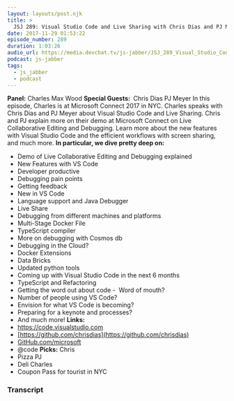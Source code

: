```yaml
---
layout: layouts/post.njk
title: >
  JSJ 289: Visual Studio Code and Live Sharing with Chris Dias and PJ Meyer LIVE at Microsoft Connect 2017
date: 2017-11-29 01:53:22
episode_number: 289
duration: 1:03:26
audio_url: https://media.devchat.tv/js-jabber/JSJ_289_Visual_Studio_Code_and_Live_Sharing-with_Chris_Dias_and_PJ_Meyer_LIVE_at_Microsoft_Connect_2017.mp3
podcast: js-jabber
tags:
  - js_jabber
  - podcast
---
```


**Panel:** Charles Max Wood **Special Guests:&nbsp;** Chris Dias PJ Meyer In this episode, Charles is at Microsoft Connect 2017 in NYC. Charles speaks with Chris Dias and PJ Meyer about Visual Studio Code and Live Sharing. Chris and PJ explain more on their demo at Microsoft Connect on Live Collaborative Editing and Debugging. Learn more about the new features with Visual Studio Code and the efficient workflows with screen sharing, and much more. **In particular, we dive pretty deep on:**

- Demo of Live Collaborative Editing and Debugging explained
- New Features with VS Code
- Developer productive
- Debugging pain points
- Getting feedback
- New in VS Code
- Language support and Java Debugger
- Live Share
- Debugging from different machines and platforms
- Multi-Stage Docker File
- TypeScript compiler
- More on debugging with Cosmos db
- Debugging in the Cloud?
- Docker Extensions
- Data Bricks
- Updated python tools
- Coming up with Visual Studio Code in the next 6 months
- TypeScript and Refactoring
- Getting the word out about code -&nbsp; Word of mouth?
- Number of people using VS Code?
- Envision for what VS Code is becoming?
- Preparing for a keynote and processes?
- And much more!
  **Links:**
- https://code.visualstudio.com
- [https://github.com/chrisdias](https://github.com/chrisdias)
- [GitHub.com/microsoft](http://GitHub.com/microsoft)
- @code
  **Picks:** Chris
- Pizza
  PJ
- Deli
  Charles
- Coupon Pass for tourist in NYC

### Transcript

&nbsp;
